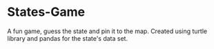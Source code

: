 # States-Game
A fun game, guess the state and pin it to the map. Created using turtle library and pandas for the state's data set.
